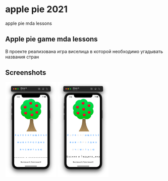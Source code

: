 # apple pie 2021

apple pie mda lessons

## Apple pie game mda lessons
   В проекте реализована игра виселица в которой необходимо угадывать названия стран 
## Screenshots
<img src="apple%20pie%202021/screenshots/screenshot01.png" height="300" alt="screenshot"/> <img src="apple%20pie%202021/screenshots/screenshot02.png" height="300" alt="screenshot"/>
